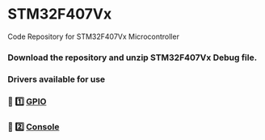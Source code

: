 # STM32F407Vx
Code Repository for STM32F407Vx Microcontroller

### Download the repository and unzip STM32F407Vx Debug file. 

### Drivers available for use

### 🔗 1️⃣ [GPIO](https://github.com/embeddedalpha/STM32F407Vx/tree/main/Inc/GPIO)
### 🔗 2️⃣ [Console](https://github.com/embeddedalpha/STM32F407Vx/tree/main/Inc/Debug)
